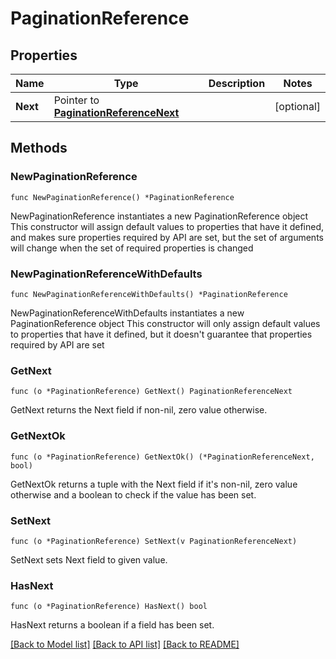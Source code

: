# PaginationReference

## Properties

Name | Type | Description | Notes
------------ | ------------- | ------------- | -------------
**Next** | Pointer to [**PaginationReferenceNext**](PaginationReferenceNext.md) |  | [optional] 

## Methods

### NewPaginationReference

`func NewPaginationReference() *PaginationReference`

NewPaginationReference instantiates a new PaginationReference object
This constructor will assign default values to properties that have it defined,
and makes sure properties required by API are set, but the set of arguments
will change when the set of required properties is changed

### NewPaginationReferenceWithDefaults

`func NewPaginationReferenceWithDefaults() *PaginationReference`

NewPaginationReferenceWithDefaults instantiates a new PaginationReference object
This constructor will only assign default values to properties that have it defined,
but it doesn't guarantee that properties required by API are set

### GetNext

`func (o *PaginationReference) GetNext() PaginationReferenceNext`

GetNext returns the Next field if non-nil, zero value otherwise.

### GetNextOk

`func (o *PaginationReference) GetNextOk() (*PaginationReferenceNext, bool)`

GetNextOk returns a tuple with the Next field if it's non-nil, zero value otherwise
and a boolean to check if the value has been set.

### SetNext

`func (o *PaginationReference) SetNext(v PaginationReferenceNext)`

SetNext sets Next field to given value.

### HasNext

`func (o *PaginationReference) HasNext() bool`

HasNext returns a boolean if a field has been set.


[[Back to Model list]](../README.md#documentation-for-models) [[Back to API list]](../README.md#documentation-for-api-endpoints) [[Back to README]](../README.md)


